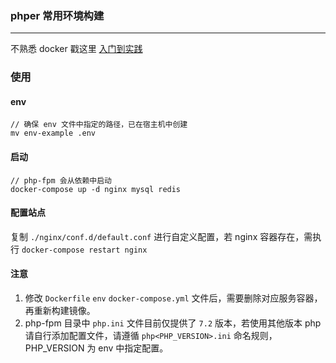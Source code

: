 
### phper 常用环境构建

- - -

不熟悉 docker 戳这里 [入门到实践](https://yeasy.gitbooks.io/docker_practice/)

### 使用

#### env

```
// 确保 env 文件中指定的路径，已在宿主机中创建
mv env-example .env
```

#### 启动

```
// php-fpm 会从依赖中启动
docker-compose up -d nginx mysql redis
```

#### 配置站点

复制 `./nginx/conf.d/default.conf` 进行自定义配置，若 nginx 容器存在，需执行 `docker-compose restart nginx`

#### 注意

1. 修改 `Dockerfile` `env` `docker-compose.yml` 文件后，需要删除对应服务容器，再重新构建镜像。
2. php-fpm 目录中 `php.ini` 文件目前仅提供了 `7.2` 版本，若使用其他版本 php 请自行添加配置文件，请遵循 `php<PHP_VERSION>.ini` 命名规则，PHP_VERSION 为 env 中指定配置。
